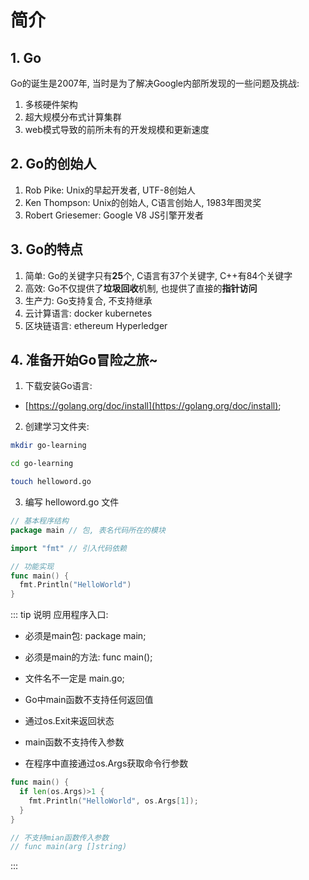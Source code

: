 # 简介

## 1. Go
Go的诞生是2007年, 当时是为了解决Google内部所发现的一些问题及挑战:

1. 多核硬件架构
2. 超大规模分布式计算集群
3. web模式导致的前所未有的开发规模和更新速度

## 2. Go的创始人

1. Rob Pike: Unix的早起开发者, UTF-8创始人
2. Ken Thompson: Unix的创始人, C语言创始人, 1983年图灵奖
3. Robert Griesemer: Google V8 JS引擎开发者

## 3. Go的特点

1. 简单: Go的关键字只有**25**个, C语言有37个关键字, C++有84个关键字
2. 高效: Go不仅提供了**垃圾回收**机制, 也提供了直接的**指针访问**
3. 生产力: Go支持复合, 不支持继承
4. 云计算语言: docker kubernetes 
5. 区块链语言: ethereum Hyperledger

## 4. 准备开始Go冒险之旅~

1. 下载安装Go语言:

- [https://golang.org/doc/install](https://golang.org/doc/install);

2. 创建学习文件夹:

```sh
mkdir go-learning

cd go-learning

touch helloword.go
```

3. 编写 helloword.go 文件

```go
// 基本程序结构
package main // 包, 表名代码所在的模块

import "fmt" // 引入代码依赖

// 功能实现
func main() {
  fmt.Println("HelloWorld")
}
```

::: tip 说明
应用程序入口: 
  - 必须是main包: package main;

  - 必须是main的方法: func main();

  - 文件名不一定是 main.go;

  - Go中main函数不支持任何返回值

  - 通过os.Exit来返回状态

  - main函数不支持传入参数

  - 在程序中直接通过os.Args获取命令行参数
  ```go
  func main() {
    if len(os.Args)>1 {
      fmt.Println("HelloWorld", os.Args[1]);
    }
  }

  // 不支持mian函数传入参数
  // func main(arg []string)
  ```
:::

  